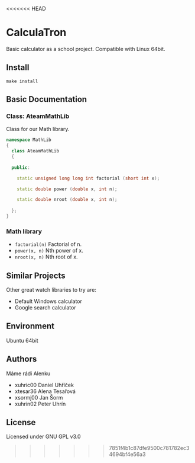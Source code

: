 <<<<<<< HEAD

# CalculaTron

Basic calculator as a school project.
Compatible with Linux 64bit.

## Install

```{r, engine='bash', install}
make install
`````

## Basic Documentation

### Class: AteamMathLib

Class for our Math library.

```cpp
namespace MathLib
{
  class AteamMathLib 
  {
  
  public:

    static unsigned long long int factorial (short int x);

    static double power (double x, int n);

    static double nroot (double x, int n);
    
  };
}
```

### Math library

* `factorial(n)` Factorial of n.
* `power(x, n)` Nth power of x.
* `nroot(x, n)` Nth root of x.

## Similar Projects

Other great watch libraries to try are:

* Default Windows calculator
* Google search calculator

## Environment
Ubuntu 64bit

## Authors

Máme rádi Alenku
- xuhric00 Daniel Uhříček
- xtesar36 Alena Tesařová
- xsormj00 Jan Šorm
- xuhrin02 Peter Uhrín

## License
Licensed under GNU GPL v3.0

>>>>>>> 7851f4b1c87dfe9500c781782ec34694bf4e56a3
